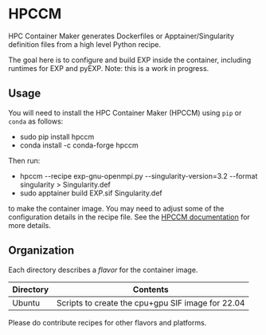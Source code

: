# HPCCM

HPC Container Maker generates Dockerfiles or Apptainer/Singularity
definition files from a high level Python recipe.

The goal here is to configure and build EXP inside the container,
including runtimes for EXP and pyEXP.  Note: this is a work in
progress.

## Usage

You will need to install the HPC Container Maker (HPCCM) using `pip`
or `conda` as follows:
- sudo pip install hpccm
- conda install -c conda-forge hpccm

Then run:
- hpccm --recipe exp-gnu-openmpi.py --singularity-version=3.2 --format singularity > Singularity.def
- sudo apptainer build EXP.sif Singularity.def

to make the container image.  You may need to adjust some of the
configuration details in the recipe file.  See the [HPCCM
documentation](https://github.com/NVIDIA/hpc-container-maker/blob/master/docs/getting_started.md)
for more details.

## Organization

Each directory describes a _flavor_ for the container image.

| Directory    | Contents |
| ---          | ---      |
| Ubuntu       | Scripts to create the cpu+gpu SIF image for 22.04

Please do contribute recipes for other flavors and platforms.
